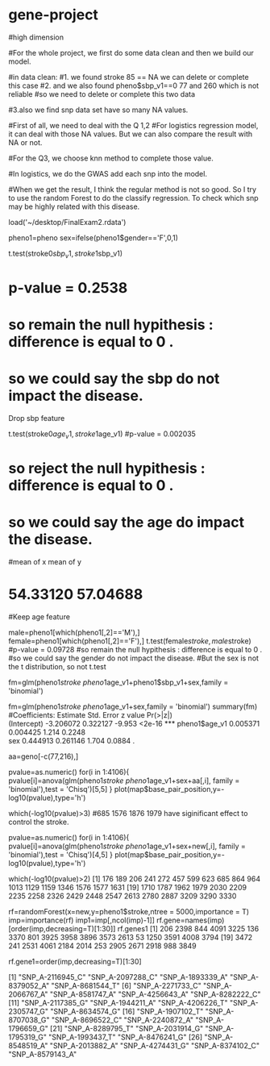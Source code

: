 # gene-project
#high dimension

#For the whole project, we first do some data clean and then we build our model.

#in data clean:
#1.  we found stroke 85 == NA   we can delete or complete this case
#2.  and we also found pheno$sbp_v1==0   77 and 260  which is not reliable 
#so we need to delete or complete this two data

#3.also we find snp data set have so many NA values.

#First of all, we need to deal with the Q 1,2 
#For logistics regression model, it can deal with those NA values. But we can also compare the result with NA or not.

#For the Q3, we choose knn method to complete those value.

#In logistics, we do the GWAS add each snp into the model.

#When we get the result, I think the regular method is not so good. So I try to use the random Forest to do the classify regression. To check which snp may be highly related with this disease.


load('~/desktop/FinalExam2.rdata')

pheno1=pheno
sex=ifelse(pheno1$gender=='F',0,1)

t.test(stroke0$sbp_v1,stroke1$sbp_v1)
# p-value = 0.2538
# so remain the null hypithesis : difference is equal to 0 .
# so we could say the sbp do not impact the disease.

Drop sbp feature

t.test(stroke0$age_v1,stroke1$age_v1)
#p-value = 0.002035
# so reject the null hypithesis : difference is equal to 0 .
# so we could say the age do impact the disease.
#mean of x   mean of y 
# 54.33120   57.04688
#Keep age feature


male=pheno1[which(pheno1[,2]=='M'),]
female=pheno1[which(pheno1[,2]=='F'),]
t.test(female$stroke,male$stroke)
#p-value = 0.09728
#so remain the null hypithesis : difference is equal to 0 . 
#so we could say the gender do not impact the disease.
#But the sex is not the t distribution, so not t.test

fm=glm(pheno1$stroke~pheno1$age_v1+pheno1$sbp_v1+sex,family = 'binomial')

fm=glm(pheno1$stroke~pheno1$age_v1+sex,family = 'binomial')
summary(fm)
#Coefficients:
               Estimate Std. Error z value Pr(>|z|)    
(Intercept)   -3.206072   0.322127  -9.953   <2e-16 ***
pheno1$age_v1  0.005371   0.004425   1.214   0.2248    
sex            0.444913   0.261146   1.704    0.0884 .  

aa=geno[-c(77,216),]

pvalue=as.numeric()
for(i in 1:4106){
  pvalue[i]=anova(glm(pheno1$stroke~pheno1$age_v1+sex+aa[,i],
                      family = 'binomial'),test = 'Chisq')[5,5]
}
plot(map$base_pair_position,y=-log10(pvalue),type='h')

which(-log10(pvalue)>3)
#685 1576 1876 1979  have siginificant effect to control the stroke.



pvalue=as.numeric()
for(i in 1:4106){
  pvalue[i]=anova(glm(pheno1$stroke~pheno1$age_v1+sex+new[,i],
                      family = 'binomial'),test = 'Chisq')[4,5]
}
plot(map$base_pair_position,y=-log10(pvalue),type='h')

which(-log10(pvalue)>2)
 [1]  176  189  206  241  272  457  599  623  685  864  964 1013 1129 1159 1346 1576 1577 1631
[19] 1710 1787 1962 1979 2030 2209 2235 2258 2326 2429 2448 2547 2613 2780 2887 3209 3290 3330

rf=randomForest(x=new,y=pheno1$stroke,ntree = 5000,importance = T)
imp=importance(rf)
imp1=imp[,ncol(imp)-1]]
rf.gene=names(imp)[order(imp,decreasing=T)[1:30]]
rf.genes1
 [1]  206 2398  844 4091 3225  136 3370  801 3925 3958 3896 3573 2613   53 1250 3591 4008 3794
[19] 3472  241 2531 4061 2184 2014  253 2905 2671 2918  988 3849

rf.gene1=order(imp,decreasing=T)[1:30]

[1] "SNP_A-2116945_C" "SNP_A-2097288_C" "SNP_A-1893339_A" "SNP_A-8379052_A" "SNP_A-8681544_T"
 [6] "SNP_A-2271733_C" "SNP_A-2066767_A" "SNP_A-8581747_A" "SNP_A-4256643_A" "SNP_A-8282222_C"
[11] "SNP_A-2117385_G" "SNP_A-1944211_A" "SNP_A-4206226_T" "SNP_A-2305747_G" "SNP_A-8634574_G"
[16] "SNP_A-1907102_T" "SNP_A-8707038_G" "SNP_A-8696522_C" "SNP_A-2240872_A" "SNP_A-1796659_G"
[21] "SNP_A-8289795_T" "SNP_A-2031914_G" "SNP_A-1795319_G" "SNP_A-1993437_T" "SNP_A-8476241_G"
[26] "SNP_A-8548519_A" "SNP_A-2013882_A" "SNP_A-4274431_G" "SNP_A-8374102_C" "SNP_A-8579143_A"
